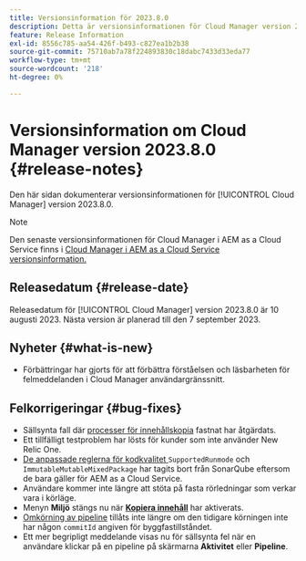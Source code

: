 ```yaml
---
title: Versionsinformation för 2023.8.0
description: Detta är versionsinformationen för Cloud Manager version 2023.8.0.
feature: Release Information
exl-id: 8556c785-aa54-426f-b493-c827ea1b2b38
source-git-commit: 75710ab7a78f224893830c18dabc7433d33eda77
workflow-type: tm+mt
source-wordcount: '218'
ht-degree: 0%

---
```


# Versionsinformation om Cloud Manager version 2023.8.0 {#release-notes}

Den här sidan dokumenterar versionsinformationen för [!UICONTROL Cloud Manager] version 2023.8.0.

>[!NOTE]
>
>Den senaste versionsinformationen för Cloud Manager i AEM as a Cloud Service finns i [Cloud Manager i AEM as a Cloud Service versionsinformation.](https://experienceleague.adobe.com/docs/experience-manager-cloud-service/content/implementing/using-cloud-manager/release-notes-cloud-manager/release-notes-cm-current.html)

## Releasedatum {#release-date}

Releasedatum för [!UICONTROL Cloud Manager] version 2023.8.0 är 10 augusti 2023. Nästa version är planerad till den 7 september 2023.

## Nyheter {#what-is-new}

* Förbättringar har gjorts för att förbättra förståelsen och läsbarheten för felmeddelanden i Cloud Manager användargränssnitt.

## Felkorrigeringar {#bug-fixes}

* Sällsynta fall där [processer för innehållskopia](/help/using/content-copy.md) fastnat har åtgärdats.
* Ett tillfälligt testproblem har lösts för kunder som inte använder New Relic One.
* [De anpassade reglerna för kodkvalitet ](/help/using/custom-code-quality-rules.md) `SupportedRunmode` och `ImmutableMutableMixedPackage` har tagits bort från SonarQube eftersom de bara gäller för AEM as a Cloud Service.
* Användare kommer inte längre att stöta på fasta rörledningar som verkar vara i körläge.
* Menyn **Miljö** stängs nu när **[Kopiera innehåll](/help/using/content-copy.md)** har aktiverats.
* [Omkörning av pipeline](/help/using/code-deployment.md#reexecute-deployment) tillåts inte längre om den tidigare körningen inte har någon `commitId` angiven för byggfastillståndet.
* Ett mer begripligt meddelande visas nu för sällsynta fel när en användare klickar på en pipeline på skärmarna **Aktivitet** eller **Pipeline**.
